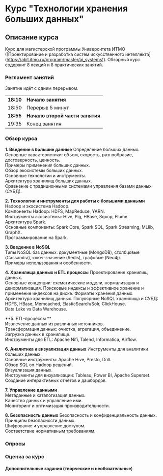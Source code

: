 # Курс "Технологии хранения больших данных"
            
## Описание курса
Курс для магистерской программы Университета ИТМО ([Проектирование и разработка систем искусственного интеллекта]  (https://abit.itmo.ru/program/master/ai_systems)).
Обзорный курс содержит 8 лекций и 8 практических занятий.      


### Регламент занятий
Занятие идёт с одним перерывом.    
  
|||
|---|---|
|**18:10**|**Начало занятия**|      
|18:50|Перерыв 5 минут| 
|**18:55**|**Начало второй части занятия**|      
|19:35|Конец занятия|       
           

### Обзор курса


**1. Введение в большие данные**
Определение больших данных.     
Основные характеристики: объем, скорость, разнообразие, достоверность, ценность.     
Примеры применения больших данных.     
Обзор экосистемы больших данных.     
Основные технологии и инструменты.     
Архитектура хранилищ больших данных.      
Сравнение с традиционными системами управления базами данных (СУБД).     
       
**2. Технологии и инструменты для работы с большими данными**     
Hadoop и экосистема Hadoop.     
Компоненты Hadoop: HDFS, MapReduce, YARN.     
Инструменты экосистемы: Hive, Pig, HBase, Sqoop, Flume.     
Архитектура Spark.     
Основные компоненты: Spark Core, Spark SQL, Spark Streaming, MLlib, GraphX.     
Программирование на Spark.

**3. Введение в NoSQL**      
Типы NoSQL баз данных: документные (MongoDB), столбцовые (Cassandra), ключ-значение (Redis), графовые (Neo4j).     
Примеры использования и особенности.     

**4. Хранилища данных и ETL процессы**
Проектирование хранилищ данных.     
Основные концепции: схематические модели, нормализация и денормализация.
Поисковые индексы и эффективное хранение и применение индексов на диске.
Форматы хранения данных.        
Архитектура хранилищ данных.
Популярные NoSQL хранилища и СУБД: HDFS, HBase, Memcached, ElasticSearch/Solr, ClickHouse.       
Data Lake vs Data Warehouse.   
   
**5. ETL-процессы  **        
Извлечение данных из различных источников.    
Трансформация данных: очистка, агрегация, объединение.     
Загрузка данных в хранилище.    
Инструменты для ETL: Apache Nifi, Talend, Informatica, Airflow.     

**6. Аналитика и визуализация данных**
Инструменты для аналитики больших данных.     
Основные инструменты: Apache Hive, Presto, Drill.     
Обзор SQL on Hadoop решений.    
Визуализация данных.     
Инструменты для визуализации: Tableau, Power BI, Apache Superset.    
Создание интерактивных отчётов и дашбордов.     

**7. Управление данными**           
Метаданные и каталогизация данных.     
Качество данных и управление ими.     
Мониторинг и оптимизация производительности.     

**8. Безопасность данных**
Безопасность и конфиденциальность данных.     
Принципы безопасности данных.    
Шифрование и управление доступом.     
Соответствие нормативным требованиям.     



### Опросы 



### Оценка за курc       
     


#### Дополнительные задания (творческие и необязательные)
